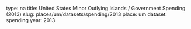 type: na
title: United States Minor Outlying Islands / Government Spending (2013)
slug: places/um/datasets/spending/2013
place: um
dataset: spending
year: 2013
